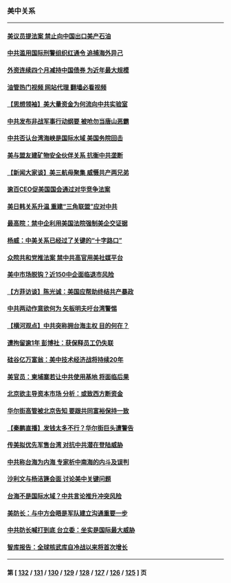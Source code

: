 ### 美中关系
---
#### [美议员提法案 禁止向中国出口美产石油](../../pages/nf1412576/n13760641.md?06161645) 
#### [中共滥用国际刑警组织红通令 追捕海外异己](../../pages/nf1412576/n13760626.md?06161645) 
#### [外资连续四个月减持中国债券 为近年最大规模](../../pages/nf1412576/n13760407.md?06161645) 
#### [油管热门视频 网站代理 翻墙必看视频](http://209.222.30.114:81/youtube.html?06161645)
#### [【思想领袖】美大量资金为何流向中共实验室](../../pages/nf1412576/n13740268.md?06161645) 
#### [中共发布非战军事行动纲要 被呛勿当唐山恶霸](../../pages/nf1412576/n13760399.md?06161645) 
#### [中共否认台湾海峡是国际水域 美国务院回击](../../pages/nf1412576/n13760335.md?06161645) 
#### [美与盟友建矿物安全伙伴关系 抗衡中共垄断](../../pages/nf1412576/n13760282.md?06161645) 
#### [【新闻大家谈】美三航母聚集 威慑共产两兄弟](../../pages/nf1412576/n13759838.md?06161645) 
#### [逾百CEO促美国国会通过对华竞争法案](../../pages/nf1412576/n13760158.md?06161645) 
#### [美日韩关系升温 重建“三角联盟”应对中共](../../pages/nf1412576/n13760016.md?06161645) 
#### [最高院：禁中企利用美国法院强制美企交证据](../../pages/nf1412576/n13759827.md?06161645) 
#### [杨威：中美关系已经过了关键的“十字路口”](../../pages/nf1412576/n13759798.md?06161645) 
#### [众院共和党推法案 禁中共高官用美社媒平台](../../pages/nf1412576/n13759773.md?06161645) 
#### [美中市场脱钩？近150中企面临退市风险](../../pages/nf1412576/n13759737.md?06161645) 
#### [【方菲访谈】陈光诚：美国应帮助终结共产暴政](../../pages/nf1412576/n13759521.md?06161645) 
#### [中共两动作意欲何为 矢板明夫吁台湾警惕](../../pages/nf1412576/n13759675.md?06161645) 
#### [【横河观点】中共突称拥台海主权 目的何在？](../../pages/nf1412576/n13759690.md?06161645) 
#### [遭拘留逾1年 彭博社：获保释员工仍失联](../../pages/nf1412576/n13759575.md?06161645) 
#### [硅谷亿万富翁：美中技术经济战将持续20年](../../pages/nf1412576/n13759522.md?06161645) 
#### [美官员：柬埔寨若让中共使用基地 将面临后果](../../pages/nf1412576/n13759316.md?06161645) 
#### [北京欲主导资本市场 分析：或致西方断资金](../../pages/nf1412576/n13759138.md?06161645) 
#### [华尔街高管被北京告知 要跟共同富裕保持一致](../../pages/nf1412576/n13759067.md?06161645) 
#### [【秦鹏直播】发钱太多不行？华尔街巨头遭警告](../../pages/nf1412576/n13758979.md?06161645) 
#### [传美拟优先军售台湾 对抗中共潜在登陆威胁](../../pages/nf1412576/n13758962.md?06161645) 
#### [中共称台海为内海 专家析中南海的内斗及误判](../../pages/nf1412576/n13758772.md?06161645) 
#### [沙利文与杨洁篪会面 讨论美中关键问题](../../pages/nf1412576/n13758918.md?06161645) 
#### [台海不是国际水域？中共言论推升冲突风险](../../pages/nf1412576/n13758829.md?06161645) 
#### [美防长：与中方会晤是军队建立沟通重要一步](../../pages/nf1412576/n13758740.md?06161645) 
#### [中共防长喊打到底 台立委：坐实是国际最大威胁](../../pages/nf1412576/n13758711.md?06161645) 
#### [智库报告：全球核武库自冷战以来将首次增长](../../pages/nf1412576/n13758548.md?06161645) 

---
#### 第 [ [132](./132.md?06161645) / [131](./131.md?06161645) / [130](./130.md?06161645) / [129](./129.md?06161645) / [128](./128.md?06161645) / [127](./127.md?06161645) / [126](./126.md?06161645) / [125](./125.md?06161645) ] 页

